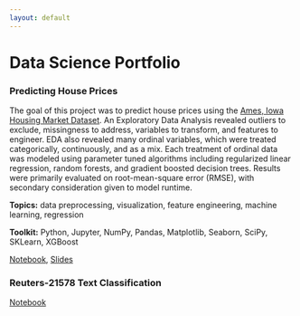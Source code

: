 ```yaml
---
layout: default
---
```

# Data Science Portfolio
### Predicting House Prices
The goal of this project was to predict house prices using the [Ames, Iowa Housing Market Dataset](https://www.kaggle.com/c/house-prices-advanced-regression-techniques/data). An Exploratory Data Analysis revealed outliers to exclude, missingness to address, variables to transform, and features to engineer. EDA also revealed many ordinal variables, which were treated categorically, continuously, and as a mix. Each treatment of ordinal data was modeled using parameter tuned algorithms including regularized linear regression, random forests, and gradient boosted decision trees. Results were primarily evaluated on root-mean-square error (RMSE), with secondary consideration given to model runtime.

**Topics:** data preprocessing, visualization, feature engineering, machine learning, regression

**Toolkit:** Python, Jupyter, NumPy, Pandas, Matplotlib, Seaborn, SciPy, SKLearn, XGBoost

[Notebook](https://github.com/brianmcguckin/thinkful_unit_03_capstone/blob/master/unit_03_capstone_final_notebook.ipynb), [Slides](https://github.com/brianmcguckin/thinkful_unit_03_capstone/blob/master/slides_housing_price_capstone.pdf)

### Reuters-21578 Text Classification
[Notebook](https://github.com/brianmcguckin/thinkful_unit_04_capstone/blob/master/04_capstone_unsupervised_learning_final.ipynb)
